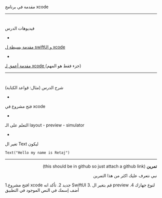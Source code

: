 

# <p dir="rtl">
مقدمة في برنامج xcode </p>



---


# <p dir="rtl">
فيديوهات الدرس</p>




* 
[مقدمة بسيطة ل swiftUI و xcode](https://youtu.be/aPV_wCwHnv0)


* 
[مقدمة أعمق لـ xcode ](https://youtu.be/bN8BOwLvdu8) (جزء فقط هو المهم)   

---


# 
شرح الدرس (مثال: قواعد الكتابة)</p>




* 
فتح مشروع في xcode 


* 
التعلم على الـ layout - preview - simulator 


* 
تغير ال Text ليكون 

```
Text("Hello my name is Retaj")
```



---

<p dir="rtl">
<strong>تمرين</strong> (this should be in github so just attach a github link)</p>


<p dir="rtl">
نبي نتعرف عليك اكثر من هذا التمرين</p>




1.افتح مشروع xcode جديد 
2. تأكد انه SwiftUI 
3. قم بتغير ال preview لنوع جهازك 
4. أضف إسمك في النص الموجود في التطبيق 
